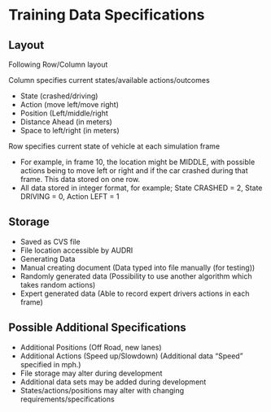 # Training Data Specifications
## Layout
Following Row/Column layout

Column specifies current states/available actions/outcomes

- State (crashed/driving)
- Action (move left/move right)
- Position (Left/middle/right
- Distance Ahead (in meters)
- Space to left/right (in meters)

Row specifies current state of vehicle at each simulation frame
- For example, in frame 10, the location might be MIDDLE, with possible actions being to move left or right and if the car crashed during that frame.  This data stored on one row.
- All data stored in integer format, for example; State CRASHED = 2, State DRIVING = 0, Action LEFT = 1

## Storage

- Saved as CVS file 
- File location accessible by AUDRI
- Generating Data
- Manual creating document (Data typed into file manually (for testing))
- Randomly generated data (Possibility to use another algorithm which takes random actions)
- Expert generated data (Able to record expert drivers actions in each frame)

## Possible Additional Specifications
- Additional Positions (Off Road, new lanes)
- Additional Actions (Speed up/Slowdown)
(Additional data “Speed” specified in mph.)
- File storage may alter during development
- Additional data sets may be added during development 
- States/actions/positions may alter with changing requirements/specifications

